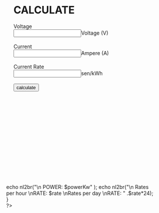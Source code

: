 <!DOCTYPE html>
<html lang="en">
<head>
  <title>Calculate TnB</title>
  <meta charset="utf-8">
  <meta name="viewport" content="width=device-width, initial-scale=1">
  <link rel="stylesheet" href="https://cdn.jsdelivr.net/npm/bootstrap@4.0.0/dist/css/bootstrap.min.css" integrity="sha384-Gn5384xqQ1aoWXA+058RXPxPg6fy4IWvTNh0E263XmFcJlSAwiGgFAW/dAiS6JXm" crossorigin="anonymous">
<style>
    .border{
    width:400px;
    height:450px;
    padding:30px; 
    margin:40px;
    }
    .border2{
    padding: 10px 50px;
    }
</style>
  
</head>  
<body>  
<div class="border">
<h1>CALCULATE</h1>
<form method="post">  
Voltage<br>
<input type="number" name="voltage" class="form-control" step="0.1" required="required" >Voltage (V)<br><br>  
Current<br>
<input type="number" name="current" class="form-control" step="0.1" required="required" >Ampere (A)<br><br>  
Current Rate<br>
<input type="number" name="currentRate" class="form-control" step="0.1" required="required">sen/kWh<br><br>  
<input  type="submit" name="submit" value="calculate"><br><br>  
</form>  
</div>

<div class="border2">
<?php  
    if(isset($_POST['submit']))  
    {  
        $voltage = $_POST['voltage'];  
        $current = $_POST['current'];
        $currentRate = $_POST['currentRate'];
        $Hour=1;
        $power   =  $voltage*$current;
        $energy  =  $power*$Hour*1000;     
        $total   =  $energy*($currentRate/100);     
        $powerKw =  $power/1000;
        $rate    =  $currentRate/100;
  
echo nl2br("\n POWER: $powerKw" );
echo nl2br("\n Rates per hour  \nRATE: $rate \nRates per day \nRATE: " .$rate*24);
}  
?>
</div>

</body>  
</html>  
